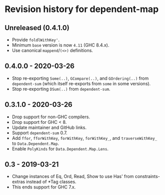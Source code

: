 # Revision history for dependent-map

## Unreleased (0.4.1.0)

* Provide `foldlWithKey'`.
* Minimum `base` version is now `4.11` (GHC 8.4.x).
* Use canonical `mappend`/`(<>)` definitions.

## 0.4.0.0 - 2020-03-26

* Stop re-exporting `Some(..)`, `GCompare(..)`, and `GOrdering(..)` from `dependent-sum` (which itself re-exports from `some` in some versions).
* Stop re-exporting `DSum(..)` from `dependent-sum`.

## 0.3.1.0 - 2020-03-26

* Drop support for non-GHC compilers.
* Drop support for GHC < 8.
* Update maintainer and GitHub links.
* Support `dependent-sum` 0.7.
* Add `ffor`, `fforWithKey`, `forWithKey`, `forWithKey_`, and `traverseWithKey_` to `Data.Dependent.Map`.
* Enable `PolyKinds` for `Data.Dependent.Map.Lens`.

## 0.3 - 2019-03-21

* Change instances of Eq, Ord, Read, Show to use Has' from constraints-extras instead of *Tag classes.
* This ends support for GHC 7.x.
